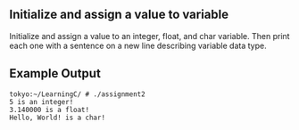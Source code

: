 ## Initialize and assign a value to variable
Initialize and assign a value to an integer, float, and char variable. Then print each one with a sentence on a new line describing variable data type.

## Example Output
```terminal_session
tokyo:~/LearningC/ # ./assignment2                                      
5 is an integer!
3.140000 is a float!
Hello, World! is a char!
```
